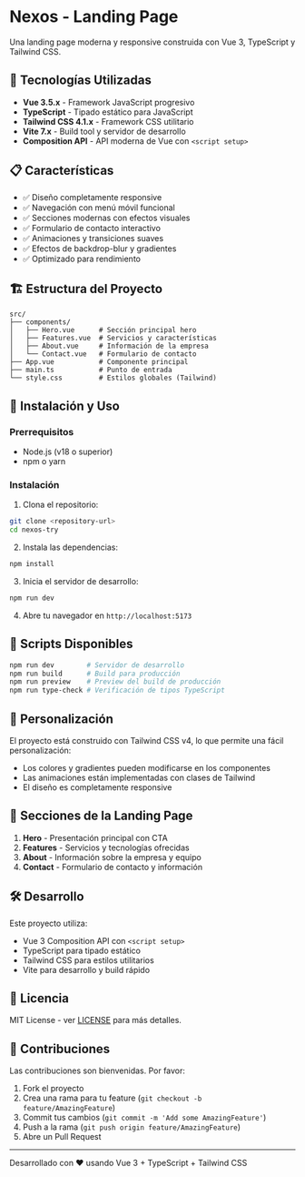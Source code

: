 # Nexos - Landing Page

Una landing page moderna y responsive construida con Vue 3, TypeScript y Tailwind CSS.

## 🚀 Tecnologías Utilizadas

- **Vue 3.5.x** - Framework JavaScript progresivo
- **TypeScript** - Tipado estático para JavaScript
- **Tailwind CSS 4.1.x** - Framework CSS utilitario
- **Vite 7.x** - Build tool y servidor de desarrollo
- **Composition API** - API moderna de Vue con `<script setup>`

## 📋 Características

- ✅ Diseño completamente responsive
- ✅ Navegación con menú móvil funcional
- ✅ Secciones modernas con efectos visuales
- ✅ Formulario de contacto interactivo
- ✅ Animaciones y transiciones suaves
- ✅ Efectos de backdrop-blur y gradientes
- ✅ Optimizado para rendimiento

## 🏗️ Estructura del Proyecto

```
src/
├── components/
│   ├── Hero.vue      # Sección principal hero
│   ├── Features.vue  # Servicios y características
│   ├── About.vue     # Información de la empresa
│   └── Contact.vue   # Formulario de contacto
├── App.vue           # Componente principal
├── main.ts           # Punto de entrada
└── style.css         # Estilos globales (Tailwind)
```

## 🚀 Instalación y Uso

### Prerrequisitos
- Node.js (v18 o superior)
- npm o yarn

### Instalación

1. Clona el repositorio:
```bash
git clone <repository-url>
cd nexos-try
```

2. Instala las dependencias:
```bash
npm install
```

3. Inicia el servidor de desarrollo:
```bash
npm run dev
```

4. Abre tu navegador en `http://localhost:5173`

## 📜 Scripts Disponibles

```bash
npm run dev        # Servidor de desarrollo
npm run build      # Build para producción
npm run preview    # Preview del build de producción
npm run type-check # Verificación de tipos TypeScript
```

## 🎨 Personalización

El proyecto está construido con Tailwind CSS v4, lo que permite una fácil personalización:

- Los colores y gradientes pueden modificarse en los componentes
- Las animaciones están implementadas con clases de Tailwind
- El diseño es completamente responsive

## 📱 Secciones de la Landing Page

1. **Hero** - Presentación principal con CTA
2. **Features** - Servicios y tecnologías ofrecidas
3. **About** - Información sobre la empresa y equipo
4. **Contact** - Formulario de contacto y información

## 🛠️ Desarrollo

Este proyecto utiliza:
- Vue 3 Composition API con `<script setup>`
- TypeScript para tipado estático
- Tailwind CSS para estilos utilitarios
- Vite para desarrollo y build rápido

## 📄 Licencia

MIT License - ver [LICENSE](LICENSE) para más detalles.

## 🤝 Contribuciones

Las contribuciones son bienvenidas. Por favor:

1. Fork el proyecto
2. Crea una rama para tu feature (`git checkout -b feature/AmazingFeature`)
3. Commit tus cambios (`git commit -m 'Add some AmazingFeature'`)
4. Push a la rama (`git push origin feature/AmazingFeature`)
5. Abre un Pull Request

---

Desarrollado con ❤️ usando Vue 3 + TypeScript + Tailwind CSS
